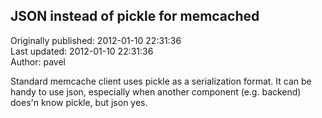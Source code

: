## JSON instead of pickle for memcached  
Originally published: 2012-01-10 22:31:36  
Last updated: 2012-01-10 22:31:36  
Author: pavel   
  
Standard memcache client uses pickle as a serialization format. It can be handy to use json, especially when another component (e.g. backend) does'n know pickle, but json yes.